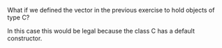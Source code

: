 What if we defined the vector in the previous exercise to hold objects of type C?

In this case this would be legal because the class C has a default constructor.
